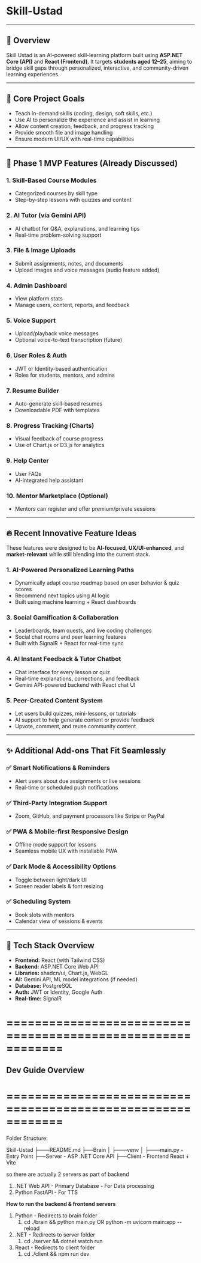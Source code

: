 # Skill-Ustad

---

## 🚀 Overview

Skill Ustad is an AI-powered skill-learning platform built using **ASP.NET Core (API)** and **React (Frontend)**. It targets **students aged 12–25**, aiming to bridge skill gaps through personalized, interactive, and community-driven learning experiences.

---

## 🎯 Core Project Goals

- Teach in-demand skills (coding, design, soft skills, etc.)
- Use AI to personalize the experience and assist in learning
- Allow content creation, feedback, and progress tracking
- Provide smooth file and image handling
- Ensure modern UI/UX with real-time capabilities

---

## 🔑 Phase 1 MVP Features (Already Discussed)

### 1. Skill-Based Course Modules

- Categorized courses by skill type
- Step-by-step lessons with quizzes and content

### 2. AI Tutor (via Gemini API)

- AI chatbot for Q&A, explanations, and learning tips
- Real-time problem-solving support

### 3. File & Image Uploads

- Submit assignments, notes, and documents
- Upload images and voice messages (audio feature added)

### 4. Admin Dashboard

- View platform stats
- Manage users, content, reports, and feedback

### 5. Voice Support

- Upload/playback voice messages
- Optional voice-to-text transcription (future)

### 6. User Roles & Auth

- JWT or Identity-based authentication
- Roles for students, mentors, and admins

### 7. Resume Builder

- Auto-generate skill-based resumes
- Downloadable PDF with templates

### 8. Progress Tracking (Charts)

- Visual feedback of course progress
- Use of Chart.js or D3.js for analytics

### 9. Help Center

- User FAQs
- AI-integrated help assistant

### 10. Mentor Marketplace (Optional)

- Mentors can register and offer premium/private sessions

---

## 🔥 Recent Innovative Feature Ideas

These features were designed to be **AI-focused**, **UX/UI-enhanced**, and **market-relevant** while still blending into the current stack.

### 1. **AI-Powered Personalized Learning Paths**

- Dynamically adapt course roadmap based on user behavior & quiz scores
- Recommend next topics using AI logic
- Built using machine learning + React dashboards

### 3. **Social Gamification & Collaboration**

- Leaderboards, team quests, and live coding challenges
- Social chat rooms and peer learning features
- Built with SignalR + React for real-time sync

### 4. **AI Instant Feedback & Tutor Chatbot**

- Chat interface for every lesson or quiz
- Real-time explanations, corrections, and feedback
- Gemini API-powered backend with React chat UI

### 5. **Peer-Created Content System**

- Let users build quizzes, mini-lessons, or tutorials
- AI support to help generate content or provide feedback
- Upvote, comment, and reuse community content

---

## ✨ Additional Add-ons That Fit Seamlessly

### ✅ Smart Notifications & Reminders

- Alert users about due assignments or live sessions
- Real-time or scheduled push notifications

### ✅ Third-Party Integration Support

- Zoom, GitHub, and payment processors like Stripe or PayPal

### ✅ PWA & Mobile-first Responsive Design

- Offline mode support for lessons
- Seamless mobile UX with installable PWA

### ✅ Dark Mode & Accessibility Options

- Toggle between light/dark UI
- Screen reader labels & font resizing

### ✅ Scheduling System

- Book slots with mentors
- Calendar view of sessions & events

---

## 🧠 Tech Stack Overview

- **Frontend:** React (with Tailwind CSS)
- **Backend:** ASP.NET Core Web API
- **Libraries:** shadcn/ui, Chart.js, WebGL
- **AI:** Gemini API, ML model integrations (if needed)
- **Database:** PostgreSQL
- **Auth:** JWT or Identity, Google Auth
- **Real-time:** SignalR

# ============================================================
## Dev Guide Overview
# ============================================================


Folder Structure:

Skill-Ustad
├───README.md
├──Brain
│   ├───venv
│   ├───main.py - Entry Point
├──Server - ASP .NET Core API
├──Client - Frontend React + Vite

so there are actually 2 servers as part of backend

1) .NET Web API - Primary Database - For Data processing
2) Python FastAPI - For TTS

**How to run the backend & frontend servers**

1) Python - Redirects to brain folder
   1) cd ./brain && python main.py OR python -m uvicorn main:app --reload
2) .NET - Redirects to server folder
   1) cd ./server && dotnet watch run
3) React - Redirects to client folder
   1) cd ./client && npm run dev
